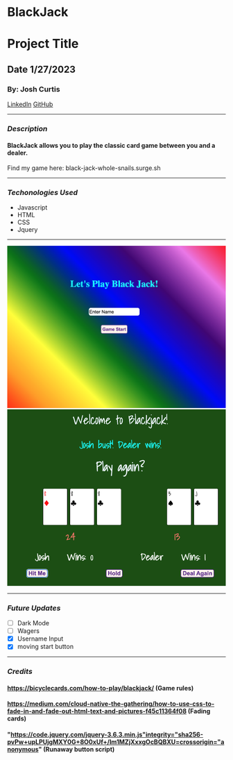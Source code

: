 # BlackJack
# Project Title
## Date 1/27/2023
### By: Josh Curtis
[LinkedIn](https://www.linkedin.com/in/josh-curtis08/) [GitHub](https://github.com/jcurti2) 
***
### ***Description***
#### BlackJack allows you to play the classic card game between you and a dealer. 
Find my game here: black-jack-whole-snails.surge.sh
***
### ***Techonologies Used***
* Javascript
* HTML
* CSS
* Jquery
***
![Starting Page](./Screen%20Shot%202023-01-27%20at%206.49.32%20AM.png)
![End Game Page](./Screen%20Shot%202023-01-27%20at%206.53.10%20AM.png)

***
### ***Future Updates***
- [ ] Dark Mode
- [ ] Wagers 
- [x] Username Input
- [x] moving start button
***
### ***Credits***
#### https://bicyclecards.com/how-to-play/blackjack/ (Game rules)
#### https://medium.com/cloud-native-the-gathering/how-to-use-css-to-fade-in-and-fade-out-html-text-and-pictures-f45c11364f08 (Fading cards)
#### "https://code.jquery.com/jquery-3.6.3.min.js"integrity="sha256-pvPw+upLPUjgMXY0G+8O0xUf+/Im1MZjXxxgOcBQBXU=crossorigin="anonymous" (Runaway button script)
#### 